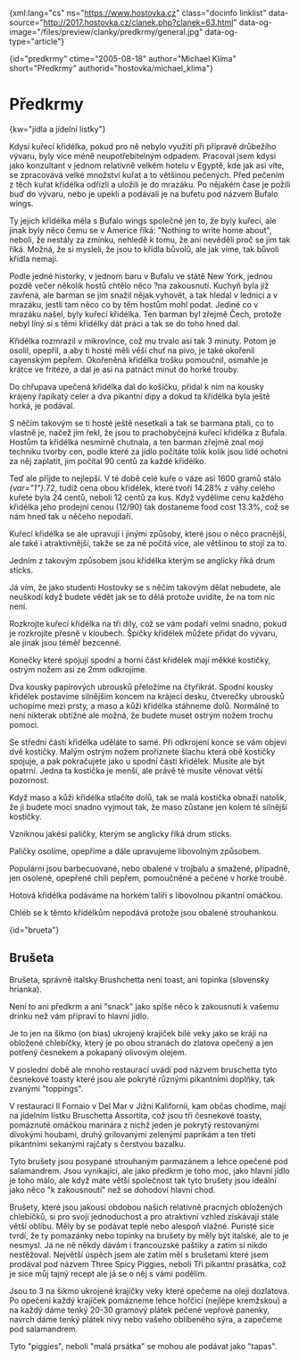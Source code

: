 
{xml:lang="cs" ns="https://www.hostovka.cz" class="docinfo linklist" data-source="http://2017.hostovka.cz/clanek.php?clanek=63.html" data-og-image="/files/preview/clanky/predkrmy/general.jpg" data-og-type="article"}

{id="predkrmy" ctime="2005-08-18" author="Michael Klíma" short="Předkrmy" authorid="hostovka/michael_klima"}

# Předkrmy

<!-- generated attribute kw by user_udpatekw.sh on 2019-06-30, do not edit -->

{kw="jídla a jídelní lístky"}

Kdysi kuřecí křidélka, pokud pro ně nebylo využití při přípravě drůbežího vývaru, byly více méně neupotřebitelným odpadem. Pracoval jsem kdysi jako konzultant v jednom relativně velkém hotelu v Egyptě, kde jak asi víte, se zpracovává velké množství kuřat a to většinou pečených. Před pečením z těch kuřat křidélka odřízli a uložili je do mrazáku. Po nějakém čase je požili buď do vývaru, nebo je upekli a podávali je na bufetu pod názvem Bufalo wings.

Ty jejich křidélka měla s Bufalo wings společné jen to, že byly kuřecí, ale jinak byly něco čemu se v Americe říká: "Nothing to write home about", neboli, že nestály za zmínku, nehledě k tomu, že ani nevěděli proč se jim tak říká. Možná, že si mysleli, že jsou to křídla bůvolů, ale jak víme, tak bůvoli křídla nemají.

Podle jedné historky, v jednom baru v Bufalu ve státě New York, jednou pozdě večer několik hostů chtělo něco ?na zakousnutí. Kuchyň byla již zavřená, ale barman se jim snažil nějak vyhovět, a tak hledal v lednici a v mrazáku, jestli tam něco co by těm hostům mohl podat. Jediné co v mrazáku našel, byly kuřecí křidélka. Ten barman byl zřejmě Čech, protože nebyl líný si s těmi křidélky dát práci a tak se do toho hned dal.

Křidélka rozmrazil v mikrovlnce, což mu trvalo asi tak 3 minuty. Potom je osolil, opepřil, a aby ti hosté měli věší chuť na pivo, je také okořenil cayenským pepřem. Okořeněná křidélka trošku pomoučnil, osmahle je krátce ve fritéze, a dal je asi na patnáct minut do horké trouby.

Do chřupava upečená křidélka dal do košíčku, přidal k nim na kousky krájený řapíkatý celer a dva pikantní dipy a dokud ta křidélka byla ještě horká, je podával.

S něčím takovým se ti hosté ještě nesetkali a tak se barmana ptali, co to vlastně je, načež jim řekl, že jsou to prachobyčejná kuřecí křidélka z Bufala. Hostům ta křidélka nesmírně chutnala, a ten barman zřejmě znal moji techniku tvorby cen, podle které za jídlo počítáte tolik kolik jsou lidé ochotni za něj zaplatit, jim počítal 90 centů za každé křidélko.

Teď ale přijde to nejlepší. V té době celé kuře o váze asi 1600 gramů stálo  _{var="1"}_.72, tudíž cena obou křidélek, které tvoří 14.28% z váhy celého kuřete byla 24 centů, neboli 12 centů za kus. Když vydělíme cenu každého křidélka jeho prodejní cenou (12/90) tak dostaneme food cost 13.3%, což se nám hned tak u něčeho nepodaří.

Kuřecí křidélka se ale upravují i jinými způsoby, které jsou o něco pracnější, ale také i atraktivnější, takže se za ně počítá více, ale většinou to stojí za to.

Jedním z takovým způsobem jsou křidélka kterým se anglicky říká drum sticks.

Já vím, že jako studenti Hostovky se s něčím takovým dělat nebudete, ale neuškodí když budete vědět jak se to dělá protože uvidíte, že na tom nic není.

Rozkrojte kuřecí křidélka na tři díly, což se vám podaří velmi snadno, pokud je rozkrojíte přesně v kloubech. Špičky křidélek můžete přidat do vývaru, ale jinak jsou téměř bezcenné.

Konečky které spojují spodní a horní část křidélek mají měkké kostičky, ostrým nožem asi ze 2mm odkrojíme.

Dva kousky papírových ubrousků přeložíme na čtyřikrát. Spodní kousky křidélek postavíme silnějším koncem na krájecí desku, čtverečky ubrousků uchopíme mezi prsty, a maso a kůži křidélka stáhneme dolů. Normálně to není nikterak obtížné ale možná, že budete muset ostrým nožem trochu pomoci.

Se střední částí křidélka uděláte to samé. Při odkrojení konce se vám objeví dvě kostičky. Malým ostrým nožem proříznete šlachu která obě kostičky spojuje, a pak pokračujete jako u spodní části křidélek. Musíte ale být opatrní. Jedna ta kostička je menší, ale právě té musíte věnovat větší pozornost.

Když maso a kůži křidélka stlačíte dolů, tak se malá kostička obnaží natolik, že ji budete moci snadno vyjmout tak, že maso zůstane jen kolem té silnější kostičky.

Vzniknou jakési paličky, kterým se anglicky říká drum sticks. 

Paličky osolíme, opepříme a dále upravujeme libovolným způsobem. 

Populární jsou barbecuované, nebo obalené v trojbalu a smažené, případně, jen osolené, opepřené chili pepřem, pomoučněné a pečené v horké troubě.

Hotová křidélka podáváme na horkém talíři s libovolnou pikantní omáčkou.

Chléb se k těmto křidélkům nepodává protože jsou obalené strouhankou.

{id="brueta"}

## Brušeta

Brušeta, správně italsky Brushchetta není toast, ani topinka (slovensky hrianka).

Není to ani předkrm a ani "snack" jako spíše něco k zakousnutí k vašemu drinku než vám připraví to hlavní jídlo.

Je to jen na šikmo (on bias) ukrojený krajíček bílé veky jako se krájí na obložené chlebíčky, který je po obou stranách do zlatova opečený a jen potřený česnekem a pokapaný olivovým olejem.

V poslední době ale mnoho restaurací uvádí pod názvem bruschetta tyto česnekové toasty které jsou ale pokryté různými pikantními doplňky, tak zvanými "toppings".

V restauraci Il Fornaio v Del Mar v Jižní Kalifornii, kam občas chodíme, mají na jídelním lístku Bruschetta Assortita, což jsou tři česnekové toasty, pomáznuté omáčkou marinára z nichž jeden je pokrytý restovanými divokými houbami, druhý grilovanými zelenými paprikám a ten třetí pikantními sekanými rajčaty s čerstvou bazalku.

Tyto brušety jsou posypané strouhaným parmazánem a lehce opečené pod salamandrem. Jsou vynikající, ale jako předkrm je toho moc, jako hlavní jídlo je toho málo, ale když máte větší společnost tak tyto brušety jsou ideální jako něco "k zakousnoutí" než se dohodoví hlavní chod.

Brušety, které jsou jakousi obdobou našich relativně pracných obložených chlebíčků, si pro svoji jednoduchost a pro atraktivní vzhled získávají stále větší oblibu. Měly by se podávat teplé nebo alespoň vlažné. Puristé sice tvrdí, že ty pomazánky nebo topinky na brušety by měly být italské, ale to je nesmysl. Já ne ně někdy dávám i francouzské paštiky a zatím si nikdo nestěžoval. Největší úspěch jsem ale zatím měl s brušetami které jsem prodával pod názvem Three Spicy Piggies, neboli Tři pikantní prasátka, což je sice můj tajný recept ale já se o něj s vámi podělím.

Jsou to 3 na šikmo ukrojené krajíčky veky které opečeme na oleji dozlatova. Po opečení každý krajíček pomázneme lehce hořčicí (nejlépe kremžskou) a na každý dáme tenký 20-30 gramový plátek pečené vepřové panenky, navrch dáme tenký plátek nivy nebo vašeho oblíbeného sýra, a zapečeme pod salamandrem.

Tyto "piggies", neboli "malá prsátka" se mohou ale podávat jako "tapas".

